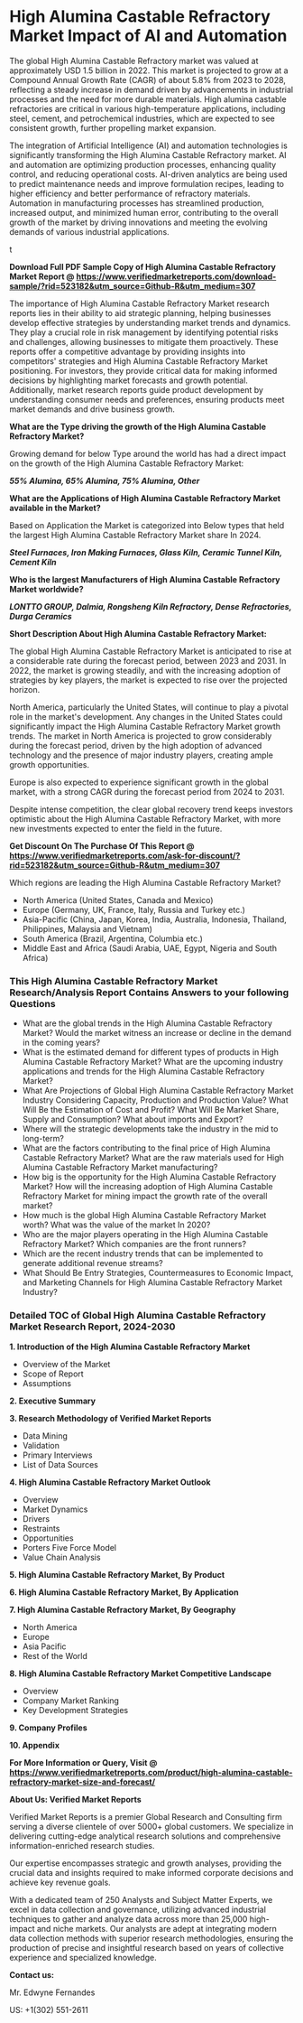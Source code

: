 <meta name="title" content="Global High Alumina Castable Refractory Market Impact of AI and Automation"><meta name="description" content="The global High Alumina Castable Refractory market was valued at approximately USD 1.5 billion in 2022. This market is projected to grow at a Compound Annual Growth Ra"><meta name="title" content="High Alumina Castable Refractory Market Size, Share, Scope, Trends, Growth, Opportunities, Analysis, Forecast"><h1>High Alumina Castable Refractory Market Impact of AI and Automation</h1><p>The global High Alumina Castable Refractory market was valued at approximately USD 1.5 billion in 2022. This market is projected to grow at a Compound Annual Growth Rate (CAGR) of about 5.8% from 2023 to 2028, reflecting a steady increase in demand driven by advancements in industrial processes and the need for more durable materials. High alumina castable refractories are critical in various high-temperature applications, including steel, cement, and petrochemical industries, which are expected to see consistent growth, further propelling market expansion.</p><p>The integration of Artificial Intelligence (AI) and automation technologies is significantly transforming the High Alumina Castable Refractory market. AI and automation are optimizing production processes, enhancing quality control, and reducing operational costs. AI-driven analytics are being used to predict maintenance needs and improve formulation recipes, leading to higher efficiency and better performance of refractory materials. Automation in manufacturing processes has streamlined production, increased output, and minimized human error, contributing to the overall growth of the market by driving innovations and meeting the evolving demands of various industrial applications.</p>t</p><p id="" class=""><strong>Download Full PDF Sample Copy of High Alumina Castable Refractory Market Report @ <a href="https://www.verifiedmarketreports.com/download-sample/?rid=523182&utm_source=Github-R&utm_medium=307" target="_blank">https://www.verifiedmarketreports.com/download-sample/?rid=523182&utm_source=Github-R&utm_medium=307</a></strong></p><p>The importance of&nbsp;High Alumina Castable Refractory Market research reports lies in their ability to aid strategic planning, helping businesses develop effective strategies by understanding market trends and dynamics. They play a crucial role in risk management by identifying potential risks and challenges, allowing businesses to mitigate them proactively. These reports offer a competitive advantage by providing insights into competitors' strategies and High Alumina Castable Refractory Market positioning. For investors, they provide critical data for making informed decisions by highlighting market forecasts and growth potential. Additionally, market research reports guide product development by understanding consumer needs and preferences, ensuring products meet market demands and drive business growth.</p><p><strong>What are the&nbsp;Type driving the growth of the High Alumina Castable Refractory Market?</strong></p><p id="" class="">Growing demand for below Type around the world has had a direct impact on the growth of the High Alumina Castable Refractory Market:</p><em><strong>55% Alumina, 65% Alumina, 75% Alumina, Other</strong></em></p><strong>What are the&nbsp;Applications&nbsp;of High Alumina Castable Refractory Market available in the Market?</strong></p><p id="" class="">Based on Application the Market is categorized into Below types that held the largest High Alumina Castable Refractory Market share In 2024.</p><em><strong>Steel Furnaces, Iron Making Furnaces, Glass Kiln, Ceramic Tunnel Kiln, Cement Kiln</strong></em></p><strong>Who is the largest Manufacturers of High Alumina Castable Refractory Market worldwide?</strong></p><p><em><strong>LONTTO GROUP, Dalmia, Rongsheng Kiln Refractory, Dense Refractories, Durga Ceramics</strong></em></p><p id="" class=""><strong>Short Description About High Alumina Castable Refractory Market:</strong></p><p>The global High Alumina Castable Refractory Market is anticipated to rise at a considerable rate during the forecast period, between 2023 and 2031. In 2022, the market is growing steadily, and with the increasing adoption of strategies by key players, the market is expected to rise over the projected horizon.</p><p>North America, particularly the United States, will continue to play a pivotal role in the market's development. Any changes in the United States could significantly impact the High Alumina Castable Refractory Market growth trends. The market in North America is projected to grow considerably during the forecast period, driven by the high adoption of advanced technology and the presence of major industry players, creating ample growth opportunities.</p><p>Europe is also expected to experience significant growth in the global market, with a strong CAGR during the forecast period from 2024 to 2031.</p><p>Despite intense competition, the clear global recovery trend keeps investors optimistic about the High Alumina Castable Refractory Market, with more new investments expected to enter the field in the future.</p><p id="" class=""><strong>Get Discount On The Purchase Of This Report @ <a href="https://www.verifiedmarketreports.com/ask-for-discount/?rid=523182&utm_source=Github-R&utm_medium=307" target="_blank">https://www.verifiedmarketreports.com/ask-for-discount/?rid=523182&utm_source=Github-R&utm_medium=307</a></strong></p>Which regions are leading the High Alumina Castable Refractory Market?</p><ul><li>North America (United States, Canada and Mexico)</li><li>Europe (Germany, UK, France, Italy, Russia and Turkey etc.)</li><li>Asia-Pacific (China, Japan, Korea, India, Australia, Indonesia, Thailand, Philippines, Malaysia and Vietnam)</li><li>South America (Brazil, Argentina, Columbia etc.)</li><li>Middle East and Africa (Saudi Arabia, UAE, Egypt, Nigeria and South Africa)</li></ul><h3 id="" class="">This High Alumina Castable Refractory Market Research/Analysis Report Contains Answers to your following Questions</h3><ul><li>What are the global trends in the High Alumina Castable Refractory Market? Would the market witness an increase or decline in the demand in the coming years?</li><li>What is the estimated demand for different types of products in High Alumina Castable Refractory Market? What are the upcoming industry applications and trends for the High Alumina Castable Refractory Market?</li><li>What Are Projections of Global High Alumina Castable Refractory Market Industry Considering Capacity, Production and Production Value? What Will Be the Estimation of Cost and Profit? What Will Be Market Share, Supply and Consumption? What about imports and Export?</li><li>Where will the strategic developments take the industry in the mid to long-term?</li><li>What are the factors contributing to the final price of High Alumina Castable Refractory Market? What are the raw materials used for High Alumina Castable Refractory Market manufacturing?</li><li>How big is the opportunity for the High Alumina Castable Refractory Market? How will the increasing adoption of High Alumina Castable Refractory Market for mining impact the growth rate of the overall market?</li><li>How much is the global High Alumina Castable Refractory Market worth? What was the value of the market In 2020?</li><li>Who are the major players operating in the High Alumina Castable Refractory Market? Which companies are the front runners?</li><li>Which are the recent industry trends that can be implemented to generate additional revenue streams?</li><li>What Should Be Entry Strategies, Countermeasures to Economic Impact, and Marketing Channels for High Alumina Castable Refractory Market Industry?</li></ul><h3 id="" class="">Detailed TOC of Global High Alumina Castable Refractory Market Research Report, 2024-2030</h3><p id="" class=""><strong>1. Introduction of the High Alumina Castable Refractory Market</strong></p><ul><li>Overview of the Market</li><li>Scope of Report</li><li>Assumptions</li></ul><p id="" class=""><strong>2. Executive Summary</strong></p><p id="" class=""><strong>3. Research Methodology of Verified Market Reports</strong></p><ul><li>Data Mining</li><li>Validation</li><li>Primary Interviews</li><li>List of Data Sources</li></ul><p id="" class=""><strong>4. High Alumina Castable Refractory Market Outlook</strong></p><ul><li>Overview</li><li>Market Dynamics</li><li>Drivers</li><li>Restraints</li><li>Opportunities</li><li>Porters Five Force Model</li><li>Value Chain Analysis</li></ul><p id="" class=""><strong>5. High Alumina Castable Refractory Market, By Product</strong></p><p id="" class=""><strong>6. High Alumina Castable Refractory Market, By Application</strong></p><p id="" class=""><strong>7. High Alumina Castable Refractory Market, By Geography</strong></p><ul><li>North America</li><li>Europe</li><li>Asia Pacific</li><li>Rest of the World</li></ul><p id="" class=""><strong>8. High Alumina Castable Refractory Market Competitive Landscape</strong></p><ul><li>Overview</li><li>Company Market Ranking</li><li>Key Development Strategies</li></ul><p id="" class=""><strong>9. Company Profiles</strong></p><p id="" class=""><strong>10. Appendix</strong></p><p id="" class=""><strong>For More Information or Query, Visit @ <a href="https://www.verifiedmarketreports.com/product/high-alumina-castable-refractory-market-size-and-forecast/" target="_blank">https://www.verifiedmarketreports.com/product/high-alumina-castable-refractory-market-size-and-forecast/</a></strong></p><p id="" class=""><strong>About Us: Verified Market Reports</strong></p><p id="" class="">Verified Market Reports is a premier Global Research and Consulting firm serving a diverse clientele of over 5000+ global customers. We specialize in delivering cutting-edge analytical research solutions and comprehensive information-enriched research studies.</p><p id="" class="">Our expertise encompasses strategic and growth analyses, providing the crucial data and insights required to make informed corporate decisions and achieve key revenue goals.</p><p id="" class="">With a dedicated team of 250 Analysts and Subject Matter Experts, we excel in data collection and governance, utilizing advanced industrial techniques to gather and analyze data across more than 25,000 high-impact and niche markets. Our analysts are adept at integrating modern data collection methods with superior research methodologies, ensuring the production of precise and insightful research based on years of collective experience and specialized knowledge.</p><p id="" class=""><strong>Contact us:</strong></p><p id="" class="">Mr. Edwyne Fernandes</p><p id="" class="">US: +1(302) 551-2611</p>